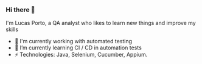 ### Hi there 👋

I'm Lucas Porto, a QA analyst who likes to learn new things and improve my skills

- 🔭 I'm currently working with automated testing
- 🌱 I’m currently learning CI / CD in automation tests
- ⚡ Technologies: Java, Selenium, Cucumber, Appium.

